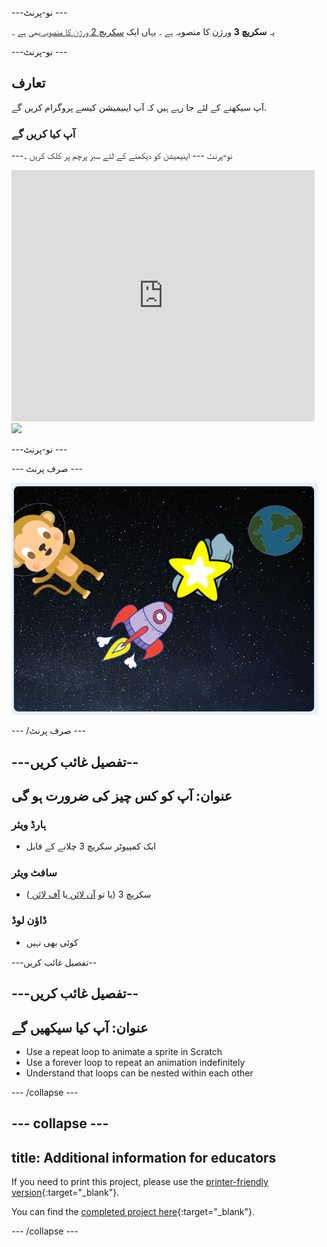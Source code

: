 \---نو-پرنٹ \---

یہ **سکریچ 3** ورژن کا منصوبہ ہے ۔ یہاں ایک [ سکریچ 2 ورژن کا منصوبہ ](https://projects.raspberrypi.org/en/projects/lost-in-space-scratch2) بھی ہے ۔

\---نو-پرنٹ \---

## تعارف

آپ سیکھنے کے لئے جا رہے ہیں کہ آپ اینیمیشن کیسے پروگرام کریں گے.

### آپ کیا کریں گے

\---نو-پرنٹ \--- اینیمیشن کو دیکھنے کے لئے سبز پرچم پر کلک کریں ۔

<div class="scratch-preview">
  <iframe allowtransparency="true" width="485" height="402" src="https://scratch.mit.edu/projects/embed/276873231/?autostart=false" frameborder="0" scrolling="no"></iframe>
  <img src="images/space-final.png">
</div>

\---نو-پرنٹ \---

\--- صرف پرنٹ \---

![مکمل منصوبہ](images/showcase_static.png)

\--- /صرف پرنٹ \---

## \---تفصیل غائب کریں--

## عنوان: آپ کو کس چیز کی ضرورت ہو گی

### ہارڈ ویئر

- ایک کمپیوٹر سکریچ 3 چلانے کے قابل

### سافٹ ویئر

- سکریچ 3 (یا تو [ آن لائن ](http://rpf.io/scratchon) یا [ آف لائن ](http://rpf.io/scratchoff) )

### ڈاؤن لوڈ

- کوئی بھی نہیں

\---تفصیل غائب کریں--

## \---تفصیل غائب کریں--

## عنوان: آپ کیا سیکھیں گے

- Use a repeat loop to animate a sprite in Scratch
- Use a forever loop to repeat an animation indefinitely
- Understand that loops can be nested within each other

\--- /collapse \---

## \--- collapse \---

## title: Additional information for educators

If you need to print this project, please use the [printer-friendly version](https://projects.raspberrypi.org/en/projects/lost-in-space/print){:target="_blank"}.

You can find the [completed project here](http://rpf.io/p/en/lost-in-space-get){:target="_blank"}.

\--- /collapse \---